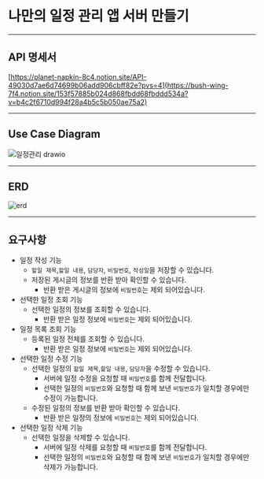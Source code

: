 # 나만의 일정 관리 앱 서버 만들기

---

## API 명세서

[https://planet-napkin-8c4.notion.site/API-49030d7ae6d74699b06add906cbff82e?pvs=4](https://bush-wing-7f4.notion.site/153f57885b024d868fbdd68fbddd534a?v=b4c2f6710d994f28a4b5c5b050ae75a2)

---

## Use Case Diagram

![일정관리 drawio](https://github.com/j0462/Schedule/assets/70842040/79a3e460-9f4f-4ffd-92b8-35bb6caab102)



---

## ERD

![erd](https://github.com/j0462/Schedule/assets/70842040/f60172c4-4594-44bd-9675-6f195223b13e)


---

## 요구사항 

- 일정 작성 기능
    - `할일 제목`,`할일 내용`, `담당자`, `비밀번호`, `작성일`을 저장할 수 있습니다.
    - 저장된 게시글의 정보를 반환 받아 확인할 수 있습니다.
        - 반환 받은 게시글의 정보에 `비밀번호`는 제외 되어있습니다.
- 선택한 일정 조회 기능
    - 선택한 일정의 정보를 조회할 수 있습니다.
        - 반환 받은 일정 정보에 `비밀번호`는 제외 되어있습니다.
- 일정 목록 조회 기능
    - 등록된 일정 전체를 조회할 수 있습니다.
        - 반환 받은 일정 정보에 `비밀번호`는 제외 되어있습니다.
- 선택한 일정 수정 기능
    - 선택한 일정의 `할일 제목`,`할일 내용`, `담당자`을 수정할 수 있습니다.
        - 서버에 일정 수정을 요청할 때 `비밀번호`를 함께 전달합니다.
        - 선택한 일정의 `비밀번호`와 요청할 때 함께 보낸 `비밀번호`가 일치할 경우에만 수정이 가능합니다.
    - 수정된 일정의 정보를 반환 받아 확인할 수 있습니다.
        - 반환 받은 일정의 정보에 `비밀번호`는 제외 되어있습니다.
- 선택한 일정 삭제 기능
    - 선택한 일정을 삭제할 수 있습니다.
        - 서버에 일정 삭제를 요청할 때 `비밀번호`를 함께 전달합니다.
        - 선택한 일정의 `비밀번호`와 요청할 때 함께 보낸 `비밀번호`가 일치할 경우에만 삭제가 가능합니다.
